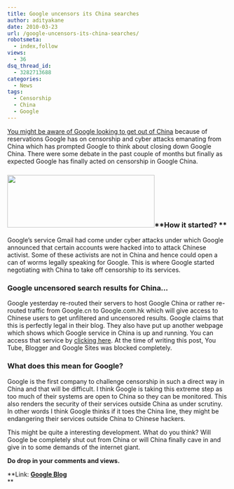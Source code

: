 ```yaml
---
title: Google uncensors its China searches
author: adityakane
date: 2010-03-23
url: /google-uncensors-its-china-searches/
robotsmeta:
  - index,follow
views:
  - 36
dsq_thread_id:
  - 3282713688
categories:
  - News
tags:
  - Censorship
  - China
  - Google
---
```

[You might be aware of Google looking to get out of China][1] because of reservations Google has on censorship and cyber attacks emanating from China which has prompted Google to think about closing down Google China. There were some debate in the past couple of months but finally as expected Google has finally acted on censorship in Google China.

### <a rel="attachment wp-att-18749" href="http://devilsworkshop.org/google-wants-to-dump-china/google_dumps_china/"><img class="aligncenter size-full  wp-image-52990" src="http://cdn.devilsworkshop.org/files/2010/01/google_dumps_china.png" alt="" width="336" height="120" /></a>**How it started? **

Google&#8217;s service Gmail had come under cyber attacks under which Google announced that certain accounts were hacked into to attack Chinese activist. Some of these activists are not in China and hence could open a can of worms legally speaking for Google. This is where Google started negotiating with China to take off censorship to its services.

### **Google uncensored search results for China&#8230;**

Google yesterday re-routed their servers to host Google China or rather re-routed traffic from Google.cn to Google.com.hk which will give access to Chinese users to get unfiltered and uncensored results. Google claims that this is perfectly legal in their blog. They also have put up another webpage which shows which Google service in China is up and running. You can access that service by <a href="http://www.google.com/prc/report.html#hl=en" onclick="_gaq.push(['_trackEvent', 'outbound-article', 'http://www.google.com/prc/report.html#hl=en', 'clicking here']);" >clicking here</a>. At the time of writing this post, You Tube, Blogger and Google Sites was blocked completely.

### **What does this mean for Google?**

Google is the first company to challenge censorship in such a direct way in China and that will be difficult. I think Google is taking this extreme step as too much of their systems are open to China so they can be monitored. This also renders the security of their services outside China as under scrutiny. In other words I think Google thinks if it toes the China line, they might be endangering their services outside China to Chinese hackers.

This might be quite a interesting development. What do you think? Will Google be completely shut out from China or will China finally cave in and give in to some demands of the internet giant.

**Do drop in your comments and views.**

**Link: **<a href="http://googleblog.blogspot.com/2010/03/new-approach-to-china-update.html" onclick="_gaq.push(['_trackEvent', 'outbound-article', 'http://googleblog.blogspot.com/2010/03/new-approach-to-china-update.html', 'Google Blog']);" >Google Blog</a>**  
**

 [1]: http://devilsworkshop.org/google-wants-to-dump-china/ "You might be aware of Google looking to get out of China"
